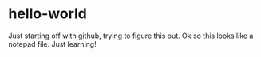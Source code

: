 # hello-world
Just starting off with github, trying to figure this out.
Ok so this looks like a notepad file. Just learning!
